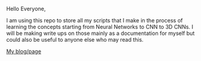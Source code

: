 
Hello Everyone,

I am using this repo to store all my scripts that I make in the process of learning the concepts starting from Neural Networks to CNN to 3D CNNs. I will be making write ups on those mainly as a documentation for myself but could also be useful to anyone else who may read this. 

[My blog/page](https://iamanemic.github.io/deeplearning_intro/)



